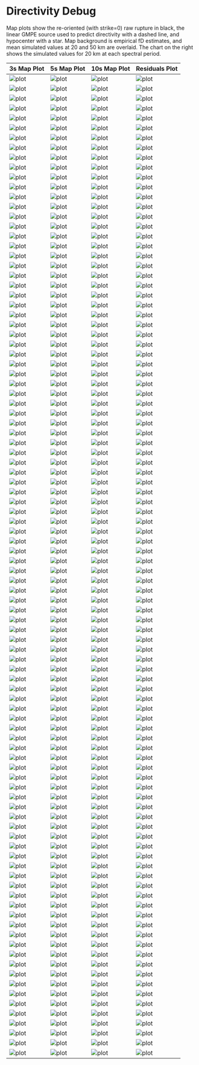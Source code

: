 # Directivity Debug

Map plots show the re-oriented (with strike=0) raw rupture in black, the linear GMPE source used to predict directivity with a dashed line, and hypocenter with a star. Map background is empirical fD estimates, and mean simulated values at 20 and 50 km are overlaid. The chart on the right shows the simulated values for 20 km at each spectral period.

| 3s Map Plot | 5s Map Plot | 10s Map Plot | Residuals Plot |
|-----|-----|-----|-----|
| ![plot](event_89378_map_3s.png) | ![plot](event_89378_map_5s.png) | ![plot](event_89378_map_10s.png) | ![plot](event_89378_residuals.png) |
| ![plot](event_317066_map_3s.png) | ![plot](event_317066_map_5s.png) | ![plot](event_317066_map_10s.png) | ![plot](event_317066_residuals.png) |
| ![plot](event_351335_map_3s.png) | ![plot](event_351335_map_5s.png) | ![plot](event_351335_map_10s.png) | ![plot](event_351335_residuals.png) |
| ![plot](event_421616_map_3s.png) | ![plot](event_421616_map_5s.png) | ![plot](event_421616_map_10s.png) | ![plot](event_421616_residuals.png) |
| ![plot](event_467693_map_3s.png) | ![plot](event_467693_map_5s.png) | ![plot](event_467693_map_10s.png) | ![plot](event_467693_residuals.png) |
| ![plot](event_471775_map_3s.png) | ![plot](event_471775_map_5s.png) | ![plot](event_471775_map_10s.png) | ![plot](event_471775_residuals.png) |
| ![plot](event_495248_map_3s.png) | ![plot](event_495248_map_5s.png) | ![plot](event_495248_map_10s.png) | ![plot](event_495248_residuals.png) |
| ![plot](event_520453_map_3s.png) | ![plot](event_520453_map_5s.png) | ![plot](event_520453_map_10s.png) | ![plot](event_520453_residuals.png) |
| ![plot](event_628228_map_3s.png) | ![plot](event_628228_map_5s.png) | ![plot](event_628228_map_10s.png) | ![plot](event_628228_residuals.png) |
| ![plot](event_677932_map_3s.png) | ![plot](event_677932_map_5s.png) | ![plot](event_677932_map_10s.png) | ![plot](event_677932_residuals.png) |
| ![plot](event_715877_map_3s.png) | ![plot](event_715877_map_5s.png) | ![plot](event_715877_map_10s.png) | ![plot](event_715877_residuals.png) |
| ![plot](event_753302_map_3s.png) | ![plot](event_753302_map_5s.png) | ![plot](event_753302_map_10s.png) | ![plot](event_753302_residuals.png) |
| ![plot](event_787716_map_3s.png) | ![plot](event_787716_map_5s.png) | ![plot](event_787716_map_10s.png) | ![plot](event_787716_residuals.png) |
| ![plot](event_898542_map_3s.png) | ![plot](event_898542_map_5s.png) | ![plot](event_898542_map_10s.png) | ![plot](event_898542_residuals.png) |
| ![plot](event_934373_map_3s.png) | ![plot](event_934373_map_5s.png) | ![plot](event_934373_map_10s.png) | ![plot](event_934373_residuals.png) |
| ![plot](event_974065_map_3s.png) | ![plot](event_974065_map_5s.png) | ![plot](event_974065_map_10s.png) | ![plot](event_974065_residuals.png) |
| ![plot](event_979250_map_3s.png) | ![plot](event_979250_map_5s.png) | ![plot](event_979250_map_10s.png) | ![plot](event_979250_residuals.png) |
| ![plot](event_1006090_map_3s.png) | ![plot](event_1006090_map_5s.png) | ![plot](event_1006090_map_10s.png) | ![plot](event_1006090_residuals.png) |
| ![plot](event_1076369_map_3s.png) | ![plot](event_1076369_map_5s.png) | ![plot](event_1076369_map_10s.png) | ![plot](event_1076369_residuals.png) |
| ![plot](event_1102589_map_3s.png) | ![plot](event_1102589_map_5s.png) | ![plot](event_1102589_map_10s.png) | ![plot](event_1102589_residuals.png) |
| ![plot](event_1182440_map_3s.png) | ![plot](event_1182440_map_5s.png) | ![plot](event_1182440_map_10s.png) | ![plot](event_1182440_residuals.png) |
| ![plot](event_1252975_map_3s.png) | ![plot](event_1252975_map_5s.png) | ![plot](event_1252975_map_10s.png) | ![plot](event_1252975_residuals.png) |
| ![plot](event_1257061_map_3s.png) | ![plot](event_1257061_map_5s.png) | ![plot](event_1257061_map_10s.png) | ![plot](event_1257061_residuals.png) |
| ![plot](event_1337970_map_3s.png) | ![plot](event_1337970_map_5s.png) | ![plot](event_1337970_map_10s.png) | ![plot](event_1337970_residuals.png) |
| ![plot](event_1344632_map_3s.png) | ![plot](event_1344632_map_5s.png) | ![plot](event_1344632_map_10s.png) | ![plot](event_1344632_residuals.png) |
| ![plot](event_1444237_map_3s.png) | ![plot](event_1444237_map_5s.png) | ![plot](event_1444237_map_10s.png) | ![plot](event_1444237_residuals.png) |
| ![plot](event_1471040_map_3s.png) | ![plot](event_1471040_map_5s.png) | ![plot](event_1471040_map_10s.png) | ![plot](event_1471040_residuals.png) |
| ![plot](event_1571986_map_3s.png) | ![plot](event_1571986_map_5s.png) | ![plot](event_1571986_map_10s.png) | ![plot](event_1571986_residuals.png) |
| ![plot](event_1597741_map_3s.png) | ![plot](event_1597741_map_5s.png) | ![plot](event_1597741_map_10s.png) | ![plot](event_1597741_residuals.png) |
| ![plot](event_1670136_map_3s.png) | ![plot](event_1670136_map_5s.png) | ![plot](event_1670136_map_10s.png) | ![plot](event_1670136_residuals.png) |
| ![plot](event_1673748_map_3s.png) | ![plot](event_1673748_map_5s.png) | ![plot](event_1673748_map_10s.png) | ![plot](event_1673748_residuals.png) |
| ![plot](event_1681073_map_3s.png) | ![plot](event_1681073_map_5s.png) | ![plot](event_1681073_map_10s.png) | ![plot](event_1681073_residuals.png) |
| ![plot](event_1750845_map_3s.png) | ![plot](event_1750845_map_5s.png) | ![plot](event_1750845_map_10s.png) | ![plot](event_1750845_residuals.png) |
| ![plot](event_1767459_map_3s.png) | ![plot](event_1767459_map_5s.png) | ![plot](event_1767459_map_10s.png) | ![plot](event_1767459_residuals.png) |
| ![plot](event_1802106_map_3s.png) | ![plot](event_1802106_map_5s.png) | ![plot](event_1802106_map_10s.png) | ![plot](event_1802106_residuals.png) |
| ![plot](event_1805492_map_3s.png) | ![plot](event_1805492_map_5s.png) | ![plot](event_1805492_map_10s.png) | ![plot](event_1805492_residuals.png) |
| ![plot](event_1873310_map_3s.png) | ![plot](event_1873310_map_5s.png) | ![plot](event_1873310_map_10s.png) | ![plot](event_1873310_residuals.png) |
| ![plot](event_1884439_map_3s.png) | ![plot](event_1884439_map_5s.png) | ![plot](event_1884439_map_10s.png) | ![plot](event_1884439_residuals.png) |
| ![plot](event_1927125_map_3s.png) | ![plot](event_1927125_map_5s.png) | ![plot](event_1927125_map_10s.png) | ![plot](event_1927125_residuals.png) |
| ![plot](event_1947933_map_3s.png) | ![plot](event_1947933_map_5s.png) | ![plot](event_1947933_map_10s.png) | ![plot](event_1947933_residuals.png) |
| ![plot](event_2040386_map_3s.png) | ![plot](event_2040386_map_5s.png) | ![plot](event_2040386_map_10s.png) | ![plot](event_2040386_residuals.png) |
| ![plot](event_2056784_map_3s.png) | ![plot](event_2056784_map_5s.png) | ![plot](event_2056784_map_10s.png) | ![plot](event_2056784_residuals.png) |
| ![plot](event_2184398_map_3s.png) | ![plot](event_2184398_map_5s.png) | ![plot](event_2184398_map_10s.png) | ![plot](event_2184398_residuals.png) |
| ![plot](event_2194891_map_3s.png) | ![plot](event_2194891_map_5s.png) | ![plot](event_2194891_map_10s.png) | ![plot](event_2194891_residuals.png) |
| ![plot](event_2328406_map_3s.png) | ![plot](event_2328406_map_5s.png) | ![plot](event_2328406_map_10s.png) | ![plot](event_2328406_residuals.png) |
| ![plot](event_2429791_map_3s.png) | ![plot](event_2429791_map_5s.png) | ![plot](event_2429791_map_10s.png) | ![plot](event_2429791_residuals.png) |
| ![plot](event_2461590_map_3s.png) | ![plot](event_2461590_map_5s.png) | ![plot](event_2461590_map_10s.png) | ![plot](event_2461590_residuals.png) |
| ![plot](event_2478618_map_3s.png) | ![plot](event_2478618_map_5s.png) | ![plot](event_2478618_map_10s.png) | ![plot](event_2478618_residuals.png) |
| ![plot](event_2559036_map_3s.png) | ![plot](event_2559036_map_5s.png) | ![plot](event_2559036_map_10s.png) | ![plot](event_2559036_residuals.png) |
| ![plot](event_2583585_map_3s.png) | ![plot](event_2583585_map_5s.png) | ![plot](event_2583585_map_10s.png) | ![plot](event_2583585_residuals.png) |
| ![plot](event_2666913_map_3s.png) | ![plot](event_2666913_map_5s.png) | ![plot](event_2666913_map_10s.png) | ![plot](event_2666913_residuals.png) |
| ![plot](event_2678956_map_3s.png) | ![plot](event_2678956_map_5s.png) | ![plot](event_2678956_map_10s.png) | ![plot](event_2678956_residuals.png) |
| ![plot](event_2732755_map_3s.png) | ![plot](event_2732755_map_5s.png) | ![plot](event_2732755_map_10s.png) | ![plot](event_2732755_residuals.png) |
| ![plot](event_2773241_map_3s.png) | ![plot](event_2773241_map_5s.png) | ![plot](event_2773241_map_10s.png) | ![plot](event_2773241_residuals.png) |
| ![plot](event_2786616_map_3s.png) | ![plot](event_2786616_map_5s.png) | ![plot](event_2786616_map_10s.png) | ![plot](event_2786616_residuals.png) |
| ![plot](event_2790522_map_3s.png) | ![plot](event_2790522_map_5s.png) | ![plot](event_2790522_map_10s.png) | ![plot](event_2790522_residuals.png) |
| ![plot](event_2822872_map_3s.png) | ![plot](event_2822872_map_5s.png) | ![plot](event_2822872_map_10s.png) | ![plot](event_2822872_residuals.png) |
| ![plot](event_2838437_map_3s.png) | ![plot](event_2838437_map_5s.png) | ![plot](event_2838437_map_10s.png) | ![plot](event_2838437_residuals.png) |
| ![plot](event_2872951_map_3s.png) | ![plot](event_2872951_map_5s.png) | ![plot](event_2872951_map_10s.png) | ![plot](event_2872951_residuals.png) |
| ![plot](event_2883626_map_3s.png) | ![plot](event_2883626_map_5s.png) | ![plot](event_2883626_map_10s.png) | ![plot](event_2883626_residuals.png) |
| ![plot](event_2903109_map_3s.png) | ![plot](event_2903109_map_5s.png) | ![plot](event_2903109_map_10s.png) | ![plot](event_2903109_residuals.png) |
| ![plot](event_2955757_map_3s.png) | ![plot](event_2955757_map_5s.png) | ![plot](event_2955757_map_10s.png) | ![plot](event_2955757_residuals.png) |
| ![plot](event_2964956_map_3s.png) | ![plot](event_2964956_map_5s.png) | ![plot](event_2964956_map_10s.png) | ![plot](event_2964956_residuals.png) |
| ![plot](event_2987483_map_3s.png) | ![plot](event_2987483_map_5s.png) | ![plot](event_2987483_map_10s.png) | ![plot](event_2987483_residuals.png) |
| ![plot](event_3029172_map_3s.png) | ![plot](event_3029172_map_5s.png) | ![plot](event_3029172_map_10s.png) | ![plot](event_3029172_residuals.png) |
| ![plot](event_3092722_map_3s.png) | ![plot](event_3092722_map_5s.png) | ![plot](event_3092722_map_10s.png) | ![plot](event_3092722_residuals.png) |
| ![plot](event_3166579_map_3s.png) | ![plot](event_3166579_map_5s.png) | ![plot](event_3166579_map_10s.png) | ![plot](event_3166579_residuals.png) |
| ![plot](event_3223716_map_3s.png) | ![plot](event_3223716_map_5s.png) | ![plot](event_3223716_map_10s.png) | ![plot](event_3223716_residuals.png) |
| ![plot](event_3225869_map_3s.png) | ![plot](event_3225869_map_5s.png) | ![plot](event_3225869_map_10s.png) | ![plot](event_3225869_residuals.png) |
| ![plot](event_3378091_map_3s.png) | ![plot](event_3378091_map_5s.png) | ![plot](event_3378091_map_10s.png) | ![plot](event_3378091_residuals.png) |
| ![plot](event_3385181_map_3s.png) | ![plot](event_3385181_map_5s.png) | ![plot](event_3385181_map_10s.png) | ![plot](event_3385181_residuals.png) |
| ![plot](event_3436796_map_3s.png) | ![plot](event_3436796_map_5s.png) | ![plot](event_3436796_map_10s.png) | ![plot](event_3436796_residuals.png) |
| ![plot](event_3447620_map_3s.png) | ![plot](event_3447620_map_5s.png) | ![plot](event_3447620_map_10s.png) | ![plot](event_3447620_residuals.png) |
| ![plot](event_3515078_map_3s.png) | ![plot](event_3515078_map_5s.png) | ![plot](event_3515078_map_10s.png) | ![plot](event_3515078_residuals.png) |
| ![plot](event_3526092_map_3s.png) | ![plot](event_3526092_map_5s.png) | ![plot](event_3526092_map_10s.png) | ![plot](event_3526092_residuals.png) |
| ![plot](event_3540829_map_3s.png) | ![plot](event_3540829_map_5s.png) | ![plot](event_3540829_map_10s.png) | ![plot](event_3540829_residuals.png) |
| ![plot](event_3544732_map_3s.png) | ![plot](event_3544732_map_5s.png) | ![plot](event_3544732_map_10s.png) | ![plot](event_3544732_residuals.png) |
| ![plot](event_3624247_map_3s.png) | ![plot](event_3624247_map_5s.png) | ![plot](event_3624247_map_10s.png) | ![plot](event_3624247_residuals.png) |
| ![plot](event_3701594_map_3s.png) | ![plot](event_3701594_map_5s.png) | ![plot](event_3701594_map_10s.png) | ![plot](event_3701594_residuals.png) |
| ![plot](event_3775733_map_3s.png) | ![plot](event_3775733_map_5s.png) | ![plot](event_3775733_map_10s.png) | ![plot](event_3775733_residuals.png) |
| ![plot](event_3832411_map_3s.png) | ![plot](event_3832411_map_5s.png) | ![plot](event_3832411_map_10s.png) | ![plot](event_3832411_residuals.png) |
| ![plot](event_3853648_map_3s.png) | ![plot](event_3853648_map_5s.png) | ![plot](event_3853648_map_10s.png) | ![plot](event_3853648_residuals.png) |
| ![plot](event_3877893_map_3s.png) | ![plot](event_3877893_map_5s.png) | ![plot](event_3877893_map_10s.png) | ![plot](event_3877893_residuals.png) |
| ![plot](event_3926963_map_3s.png) | ![plot](event_3926963_map_5s.png) | ![plot](event_3926963_map_10s.png) | ![plot](event_3926963_residuals.png) |
| ![plot](event_3929630_map_3s.png) | ![plot](event_3929630_map_5s.png) | ![plot](event_3929630_map_10s.png) | ![plot](event_3929630_residuals.png) |
| ![plot](event_4035430_map_3s.png) | ![plot](event_4035430_map_5s.png) | ![plot](event_4035430_map_10s.png) | ![plot](event_4035430_residuals.png) |
| ![plot](event_4164670_map_3s.png) | ![plot](event_4164670_map_5s.png) | ![plot](event_4164670_map_10s.png) | ![plot](event_4164670_residuals.png) |
| ![plot](event_4164682_map_3s.png) | ![plot](event_4164682_map_5s.png) | ![plot](event_4164682_map_10s.png) | ![plot](event_4164682_residuals.png) |
| ![plot](event_4233421_map_3s.png) | ![plot](event_4233421_map_5s.png) | ![plot](event_4233421_map_10s.png) | ![plot](event_4233421_residuals.png) |
| ![plot](event_4304384_map_3s.png) | ![plot](event_4304384_map_5s.png) | ![plot](event_4304384_map_10s.png) | ![plot](event_4304384_residuals.png) |
| ![plot](event_4316626_map_3s.png) | ![plot](event_4316626_map_5s.png) | ![plot](event_4316626_map_10s.png) | ![plot](event_4316626_residuals.png) |
| ![plot](event_4349762_map_3s.png) | ![plot](event_4349762_map_5s.png) | ![plot](event_4349762_map_10s.png) | ![plot](event_4349762_residuals.png) |
| ![plot](event_4386915_map_3s.png) | ![plot](event_4386915_map_5s.png) | ![plot](event_4386915_map_10s.png) | ![plot](event_4386915_residuals.png) |
| ![plot](event_4442541_map_3s.png) | ![plot](event_4442541_map_5s.png) | ![plot](event_4442541_map_10s.png) | ![plot](event_4442541_residuals.png) |
| ![plot](event_4501133_map_3s.png) | ![plot](event_4501133_map_5s.png) | ![plot](event_4501133_map_10s.png) | ![plot](event_4501133_residuals.png) |
| ![plot](event_4518264_map_3s.png) | ![plot](event_4518264_map_5s.png) | ![plot](event_4518264_map_10s.png) | ![plot](event_4518264_residuals.png) |
| ![plot](event_4530540_map_3s.png) | ![plot](event_4530540_map_5s.png) | ![plot](event_4530540_map_10s.png) | ![plot](event_4530540_residuals.png) |
| ![plot](event_4631044_map_3s.png) | ![plot](event_4631044_map_5s.png) | ![plot](event_4631044_map_10s.png) | ![plot](event_4631044_residuals.png) |
| ![plot](event_4641615_map_3s.png) | ![plot](event_4641615_map_5s.png) | ![plot](event_4641615_map_10s.png) | ![plot](event_4641615_residuals.png) |
| ![plot](event_4662464_map_3s.png) | ![plot](event_4662464_map_5s.png) | ![plot](event_4662464_map_10s.png) | ![plot](event_4662464_residuals.png) |

